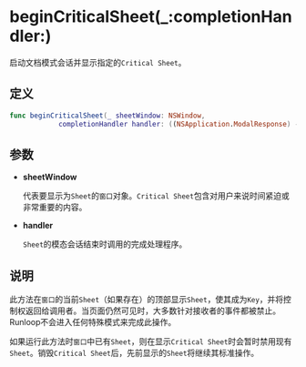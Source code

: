 # beginCriticalSheet(_:completionHandler:)

启动文档模式会话并显示指定的`Critical Sheet`。

## 定义

```swift
func beginCriticalSheet(_ sheetWindow: NSWindow, 
            completionHandler handler: ((NSApplication.ModalResponse) -> Void)? = nil)
```

## 参数

* **sheetWindow**

    代表要显示为`Sheet`的`窗口`对象。`Critical Sheet`包含对用户来说时间紧迫或非常重要的内容。

* **handler**

    `Sheet`的模态会话结束时调用的完成处理程序。

## 说明

此方法在`窗口`的当前`Sheet`（如果存在）的顶部显示`Sheet`，使其成为`Key`，并将控制权返回给调用者。当页面仍然可见时，大多数针对接收者的事件都被禁止。Runloop不会进入任何特殊模式来完成此操作。

如果运行此方法时`窗口`中已有`Sheet`，则在显示`Critical Sheet`时会暂时禁用现有`Sheet`。销毁`Critical Sheet`后，先前显示的`Sheet`将继续其标准操作。